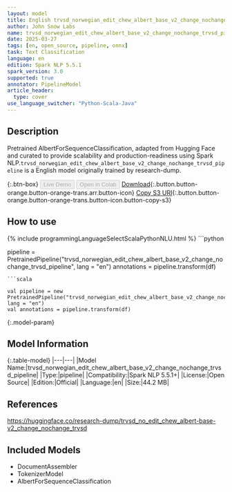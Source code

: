 ```yaml
---
layout: model
title: English trvsd_norwegian_edit_chew_albert_base_v2_change_nochange_trvsd_pipeline pipeline AlbertForSequenceClassification from research-dump
author: John Snow Labs
name: trvsd_norwegian_edit_chew_albert_base_v2_change_nochange_trvsd_pipeline
date: 2025-03-27
tags: [en, open_source, pipeline, onnx]
task: Text Classification
language: en
edition: Spark NLP 5.5.1
spark_version: 3.0
supported: true
annotator: PipelineModel
article_header:
  type: cover
use_language_switcher: "Python-Scala-Java"
---
```


## Description

Pretrained AlbertForSequenceClassification, adapted from Hugging Face and curated to provide scalability and production-readiness using Spark NLP.`trvsd_norwegian_edit_chew_albert_base_v2_change_nochange_trvsd_pipeline` is a English model originally trained by research-dump.

{:.btn-box}
<button class="button button-orange" disabled>Live Demo</button>
<button class="button button-orange" disabled>Open in Colab</button>
[Download](https://s3.amazonaws.com/auxdata.johnsnowlabs.com/public/models/trvsd_norwegian_edit_chew_albert_base_v2_change_nochange_trvsd_pipeline_en_5.5.1_3.0_1743073816204.zip){:.button.button-orange.button-orange-trans.arr.button-icon}
[Copy S3 URI](s3://auxdata.johnsnowlabs.com/public/models/trvsd_norwegian_edit_chew_albert_base_v2_change_nochange_trvsd_pipeline_en_5.5.1_3.0_1743073816204.zip){:.button.button-orange.button-orange-trans.button-icon.button-copy-s3}

## How to use



<div class="tabs-box" markdown="1">
{% include programmingLanguageSelectScalaPythonNLU.html %}
```python

pipeline = PretrainedPipeline("trvsd_norwegian_edit_chew_albert_base_v2_change_nochange_trvsd_pipeline", lang = "en")
annotations =  pipeline.transform(df)   

```
```scala

val pipeline = new PretrainedPipeline("trvsd_norwegian_edit_chew_albert_base_v2_change_nochange_trvsd_pipeline", lang = "en")
val annotations = pipeline.transform(df)

```
</div>

{:.model-param}
## Model Information

{:.table-model}
|---|---|
|Model Name:|trvsd_norwegian_edit_chew_albert_base_v2_change_nochange_trvsd_pipeline|
|Type:|pipeline|
|Compatibility:|Spark NLP 5.5.1+|
|License:|Open Source|
|Edition:|Official|
|Language:|en|
|Size:|44.2 MB|

## References

https://huggingface.co/research-dump/trvsd_no_edit_chew_albert-base-v2_change_nochange_trvsd

## Included Models

- DocumentAssembler
- TokenizerModel
- AlbertForSequenceClassification